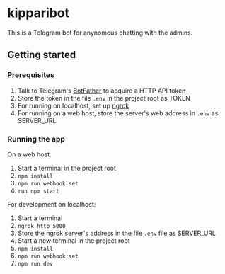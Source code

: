 # kipparibot

This is a Telegram bot for anynomous chatting with the admins.

## Getting started

### Prerequisites

1. Talk to Telegram's [BotFather](https://t.me/BotFather) to acquire a HTTP API token
1. Store the token in the file `.env` in the project root as TOKEN
1. For running on localhost, set up [ngrok](https://ngrok.com/docs/getting-started)
1. For running on a web host, store the server's web address in `.env` as SERVER_URL
   
### Running the app

On a web host:
1. Start a terminal in the project root
2. `npm install`
3. `npm run webhook:set`
4. `run npm start`

For development on localhost:
1. Start a terminal
2. `ngrok http 5000`
3. Store the ngrok server's address in the file `.env` file as SERVER_URL
4. Start a new terminal in the project root
5. `npm install`
6. `npm run webhook:set`
7. `npm run dev`

